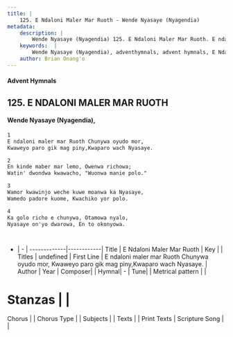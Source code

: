 ```yaml
---
title: |
    125. E Ndaloni Maler Mar Ruoth - Wende Nyasaye (Nyagendia)
metadata:
    description: |
        Wende Nyasaye (Nyagendia) 125. E Ndaloni Maler Mar Ruoth. E ndaloni maler mar Ruoth Chunywa oyudo mor, Kwaweyo paro gik mag piny,Kwaparo wach Nyasaye.  
    keywords:  |
        Wende Nyasaye (Nyagendia), adventhymnals, advent hymnals, E Ndaloni Maler Mar Ruoth, E ndaloni maler mar Ruoth Chunywa oyudo mor, Kwaweyo paro gik mag piny,Kwaparo wach Nyasaye.. 
    author: Brian Onang'o
---
```


#### Advent Hymnals
## 125. E NDALONI MALER MAR RUOTH
####  Wende Nyasaye (Nyagendia),

```txt
1
E ndaloni maler mar Ruoth Chunywa oyudo mor,
Kwaweyo paro gik mag piny,Kwaparo wach Nyasaye.

2
En kinde maber mar lemo, Owenwa richowa;
Watin' dwondwa kwawacho, "Wuonwa manie polo."

3
Wamor kwawinjo weche kuwe moanwa ka Nyasaye,
Wamedo padore kuome, Kwachiko yor polo.

4
Ka golo richo e chunywa, Otamowa nyalo,
Nyasaye on'yo dwarowa, En to okonyowa.




```

- |   -  |
-------------|------------|
Title | E Ndaloni Maler Mar Ruoth |
Key |  |
Titles | undefined |
First Line | E ndaloni maler mar Ruoth Chunywa oyudo mor, Kwaweyo paro gik mag piny,Kwaparo wach Nyasaye. |
Author | 
Year | 
Composer| |
Hymnal|  - |
Tune|  |
Metrical pattern | |
# Stanzas |  |
Chorus |  |
Chorus Type |  |
Subjects | |
Texts |  |
Print Texts | 
Scripture Song |  |
    
